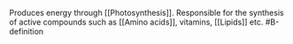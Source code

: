 Produces energy through [[Photosynthesis]]. Responsible for the synthesis of active compounds such as [[Amino acids]], vitamins, [[Lipids]] etc.
#B-definition 